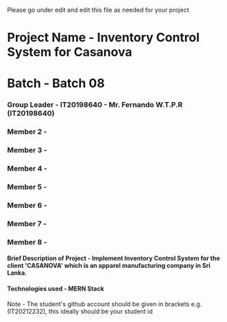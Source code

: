 Please go under edit and edit this file as needed for your project

# Project Name - Inventory Control System for Casanova
# Batch - Batch 08
### Group Leader - IT20198640 - Mr. Fernando W.T.P.R (IT20198640)
### Member 2 - 
### Member 3 - 
### Member 4 - 
### Member 5 - 
### Member 6 - 
### Member 7 - 
### Member 8 - 

#### Brief Description of Project -  Implement Inventory Control System for the client 'CASANOVA' which is an apparel manufacturing company                                        in Sri Lanka.
#### Technologies used - MERN Stack

Note - The student's github account should be given in brackets e.g. (IT20212232), this ideally should be your student id 

